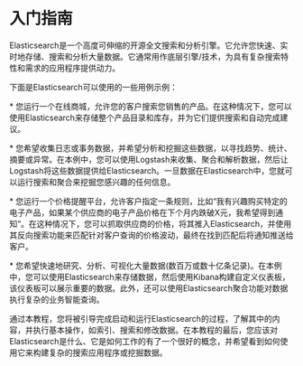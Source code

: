 # 入门指南

Elasticsearch是一个高度可伸缩的开源全文搜索和分析引擎。它允许您快速、实时地存储、搜索和分析大量数据。它通常用作底层引擎/技术，为具有复杂搜索特性和需求的应用程序提供动力。

下面是Elasticsearch可以使用的一些用例示例：

\* 您运行一个在线商城，允许您的客户搜索您销售的产品。在这种情况下，您可以使用Elasticsearch来存储整个产品目录和库存，并为它们提供搜索和自动完成建议。

\* 您希望收集日志或事务数据，并希望分析和挖掘这些数据，以寻找趋势、统计、摘要或异常。在本例中，您可以使用Logstash来收集、聚合和解析数据，然后让Logstash将这些数据提供给Elasticsearch。一旦数据在Elasticsearch中，您就可以运行搜索和聚合来挖掘您感兴趣的任何信息。

\* 您运行一个价格提醒平台，允许客户指定一条规则，比如“我有兴趣购买特定的电子产品，如果某个供应商的电子产品价格在下个月内跌破X元，我希望得到通知”。在这种情况下，您可以抓取供应商的价格，将其推入Elasticsearch，并使用其反向搜索功能来匹配针对客户查询的价格波动，最终在找到匹配后将通知推送给客户。

\* 您希望快速地研究、分析、可视化大量数据\(数百万或数十亿条记录\)。在本例中，您可以使用Elasticsearch来存储数据，然后使用Kibana构建自定义仪表板，该仪表板可以展示重要的数据。此外，还可以使用Elasticsearch聚合功能对数据执行复杂的业务智能查询。

通过本教程，您将被引导完成启动和运行Elasticsearch的过程，了解其中的内容，并执行基本操作，如索引、搜索和修改数据。在本教程的最后，您应该对Elasticsearch是什么、它是如何工作的有了一个很好的概念，并希望看到如何使用它来构建复杂的搜索应用程序或挖掘数据。


